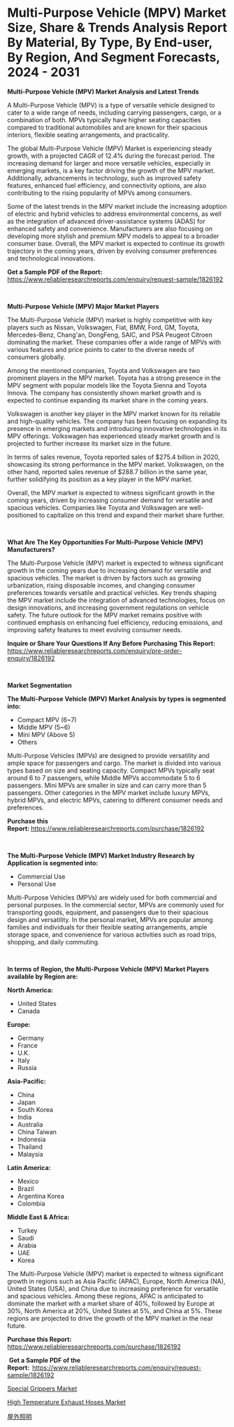 <p><h1>Multi-Purpose Vehicle (MPV) Market Size, Share & Trends Analysis Report By Material, By Type, By End-user, By Region, And Segment Forecasts, 2024 - 2031</h1></p><p><strong>Multi-Purpose Vehicle (MPV) Market Analysis and Latest Trends</strong></p>
<p><p>A Multi-Purpose Vehicle (MPV) is a type of versatile vehicle designed to cater to a wide range of needs, including carrying passengers, cargo, or a combination of both. MPVs typically have higher seating capacities compared to traditional automobiles and are known for their spacious interiors, flexible seating arrangements, and practicality.</p><p>The global Multi-Purpose Vehicle (MPV) Market is experiencing steady growth, with a projected CAGR of 12.4% during the forecast period. The increasing demand for larger and more versatile vehicles, especially in emerging markets, is a key factor driving the growth of the MPV market. Additionally, advancements in technology, such as improved safety features, enhanced fuel efficiency, and connectivity options, are also contributing to the rising popularity of MPVs among consumers.</p><p>Some of the latest trends in the MPV market include the increasing adoption of electric and hybrid vehicles to address environmental concerns, as well as the integration of advanced driver-assistance systems (ADAS) for enhanced safety and convenience. Manufacturers are also focusing on developing more stylish and premium MPV models to appeal to a broader consumer base. Overall, the MPV market is expected to continue its growth trajectory in the coming years, driven by evolving consumer preferences and technological innovations.</p></p>
<p><strong>Get a Sample PDF of the Report:&nbsp;</strong> <a href="https://www.reliableresearchreports.com/enquiry/request-sample/1826192">https://www.reliableresearchreports.com/enquiry/request-sample/1826192</a></p>
<p>&nbsp;</p>
<p><strong>Multi-Purpose Vehicle (MPV) Major Market Players</strong></p>
<p><p>The Multi-Purpose Vehicle (MPV) market is highly competitive with key players such as Nissan, Volkswagen, Fiat, BMW, Ford, GM, Toyota, Mercedes-Benz, Chang'an, DongFeng, SAIC, and PSA Peugeot Citroen dominating the market. These companies offer a wide range of MPVs with various features and price points to cater to the diverse needs of consumers globally.</p><p>Among the mentioned companies, Toyota and Volkswagen are two prominent players in the MPV market. Toyota has a strong presence in the MPV segment with popular models like the Toyota Sienna and Toyota Innova. The company has consistently shown market growth and is expected to continue expanding its market share in the coming years.</p><p>Volkswagen is another key player in the MPV market known for its reliable and high-quality vehicles. The company has been focusing on expanding its presence in emerging markets and introducing innovative technologies in its MPV offerings. Volkswagen has experienced steady market growth and is projected to further increase its market size in the future.</p><p>In terms of sales revenue, Toyota reported sales of $275.4 billion in 2020, showcasing its strong performance in the MPV market. Volkswagen, on the other hand, reported sales revenue of $288.7 billion in the same year, further solidifying its position as a key player in the MPV market.</p><p>Overall, the MPV market is expected to witness significant growth in the coming years, driven by increasing consumer demand for versatile and spacious vehicles. Companies like Toyota and Volkswagen are well-positioned to capitalize on this trend and expand their market share further.</p></p>
<p>&nbsp;</p>
<p><strong>What Are The Key Opportunities For Multi-Purpose Vehicle (MPV) Manufacturers?</strong></p>
<p><p>The Multi-Purpose Vehicle (MPV) market is expected to witness significant growth in the coming years due to increasing demand for versatile and spacious vehicles. The market is driven by factors such as growing urbanization, rising disposable incomes, and changing consumer preferences towards versatile and practical vehicles. Key trends shaping the MPV market include the integration of advanced technologies, focus on design innovations, and increasing government regulations on vehicle safety. The future outlook for the MPV market remains positive with continued emphasis on enhancing fuel efficiency, reducing emissions, and improving safety features to meet evolving consumer needs.</p></p>
<p><strong>Inquire or Share Your Questions If Any Before Purchasing This Report:</strong> <a href="https://www.reliableresearchreports.com/enquiry/pre-order-enquiry/1826192">https://www.reliableresearchreports.com/enquiry/pre-order-enquiry/1826192</a></p>
<p>&nbsp;</p>
<p><strong>Market Segmentation</strong></p>
<p><strong>The Multi-Purpose Vehicle (MPV) Market Analysis by types is segmented into:</strong></p>
<p><ul><li>Compact MPV (6~7)</li><li>Middle MPV (5~6)</li><li>Mini MPV (Above 5)</li><li>Others</li></ul></p>
<p><p>Multi-Purpose Vehicles (MPVs) are designed to provide versatility and ample space for passengers and cargo. The market is divided into various types based on size and seating capacity. Compact MPVs typically seat around 6 to 7 passengers, while Middle MPVs accommodate 5 to 6 passengers. Mini MPVs are smaller in size and can carry more than 5 passengers. Other categories in the MPV market include luxury MPVs, hybrid MPVs, and electric MPVs, catering to different consumer needs and preferences.</p></p>
<p><strong>Purchase this Report:&nbsp;</strong><a href="https://www.reliableresearchreports.com/purchase/1826192">https://www.reliableresearchreports.com/purchase/1826192</a></p>
<p>&nbsp;</p>
<p><strong>The Multi-Purpose Vehicle (MPV) Market Industry Research by Application is segmented into:</strong></p>
<p><ul><li>Commercial Use</li><li>Personal Use</li></ul></p>
<p><p>Multi-Purpose Vehicles (MPVs) are widely used for both commercial and personal purposes. In the commercial sector, MPVs are commonly used for transporting goods, equipment, and passengers due to their spacious design and versatility. In the personal market, MPVs are popular among families and individuals for their flexible seating arrangements, ample storage space, and convenience for various activities such as road trips, shopping, and daily commuting.</p></p>
<p>&nbsp;</p>
<p><strong>In terms of Region, the Multi-Purpose Vehicle (MPV) Market Players available by Region are:</strong></p>
<p>
    <p> <strong> North America: </strong>
        <ul>
            <li>United States</li>
            <li>Canada</li>
        </ul>
        </p> 
    <p> <strong> Europe: </strong>
        <ul>
            <li>Germany</li>
            <li>France</li>
            <li>U.K.</li>
            <li>Italy</li>
            <li>Russia</li>
        </ul>
        </p> 
    <p> <strong> Asia-Pacific: </strong>
        <ul>
            <li>China</li>
            <li>Japan</li>
            <li>South Korea</li>
            <li>India</li>
            <li>Australia</li>
            <li>China Taiwan</li>
            <li>Indonesia</li>
            <li>Thailand</li>
            <li>Malaysia</li>
        </ul>
        </p> 
    <p> <strong> Latin America: </strong>
        <ul>
            <li>Mexico</li>
            <li>Brazil</li>
            <li>Argentina Korea</li>
            <li>Colombia</li>
        </ul>
        </p> 
    <p> <strong> Middle East & Africa: </strong>
        <ul>
            <li>Turkey</li>
            <li>Saudi</li>
            <li>Arabia</li>
            <li>UAE</li>
            <li>Korea</li>
        </ul>
    </p>
    </p>
<p><p>The Multi-Purpose Vehicle (MPV) market is expected to witness significant growth in regions such as Asia Pacific (APAC), Europe, North America (NA), United States (USA), and China due to increasing preference for versatile and spacious vehicles. Among these regions, APAC is anticipated to dominate the market with a market share of 40%, followed by Europe at 30%, North America at 20%, United States at 5%, and China at 5%. These regions are projected to drive the growth of the MPV market in the near future.</p></p>
<p><strong>Purchase this Report: </strong><a href="https://www.reliableresearchreports.com/purchase/1826192">https://www.reliableresearchreports.com/purchase/1826192</a></p>
<p>&nbsp;<strong>Get a Sample PDF of the Report:&nbsp;&nbsp;</strong><a href="https://www.reliableresearchreports.com/enquiry/request-sample/1826192">https://www.reliableresearchreports.com/enquiry/request-sample/1826192</a></p>
<p><strong></strong></p>
<p><p><a href="https://view.publitas.com/reportprime-1/special-grippers-market-furnish-information-about-market-size-market-share-market-dynamics-and-projections-spanning-from-2023-to-2030/">Special Grippers Market</a></p><p><a href="https://view.publitas.com/reportprime-1/insights-into-high-temperature-exhaust-hoses-market-size-analysing-market-share-trends-and-growth-from-2023-to-2030/">High Temperature Exhaust Hoses Market</a></p><p><a href="https://medium.com/@ashman753/%E5%B1%8B%E5%A4%96%E7%85%A7%E6%98%8E%E5%B8%82%E5%A0%B4%E8%AA%BF%E6%9F%BB%E3%83%AC%E3%83%9D%E3%83%BC%E3%83%88-%E3%81%9D%E3%81%AE%E6%AD%B4%E5%8F%B2%E3%81%A82024%E5%B9%B4%E3%81%8B%E3%82%892031%E5%B9%B4%E3%81%BE%E3%81%A7%E3%81%AE%E4%BA%88%E6%B8%AC-380a15e23b38">屋外照明</a></p></p>